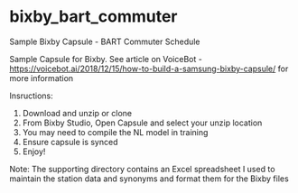 # bixby_bart_commuter
Sample Bixby Capsule - BART Commuter Schedule

Sample Capsule for Bixby. See article on VoiceBot - https://voicebot.ai/2018/12/15/how-to-build-a-samsung-bixby-capsule/ for more information

Insructions:
1) Download and unzip or clone
2) From Bixby Studio, Open Capsule and select your unzip location
3) You may need to compile the NL model in training
4) Ensure capsule is synced
5) Enjoy!

Note: The supporting directory contains an Excel spreadsheet I used to maintain the station data and synonyms and format them for the Bixby files
